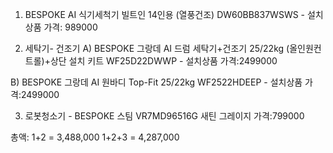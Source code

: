 1) BESPOKE AI 식기세척기 빌트인 14인용 (열풍건조)
DW60BB837WSWS - 설치상품
가격: 989000

2) 세탁기- 건조기
A) BESPOKE 그랑데 AI 드럼 세탁기+건조기 25/22kg (올인원컨트롤)+상단 설치 키트
WF25D22DWWP - 설치상품
가격:2499000

B) BESPOKE 그랑데 AI 원바디 Top-Fit 25/22kg
WF2522HDEEP - 설치상품
가격:2499000

3) 로봇청소기 - BESPOKE 스팀
VR7MD96516G 새틴 그레이지
가격:799000

총액: 
1+2 = 3,488,000 
1+2+3 = 4,287,000

